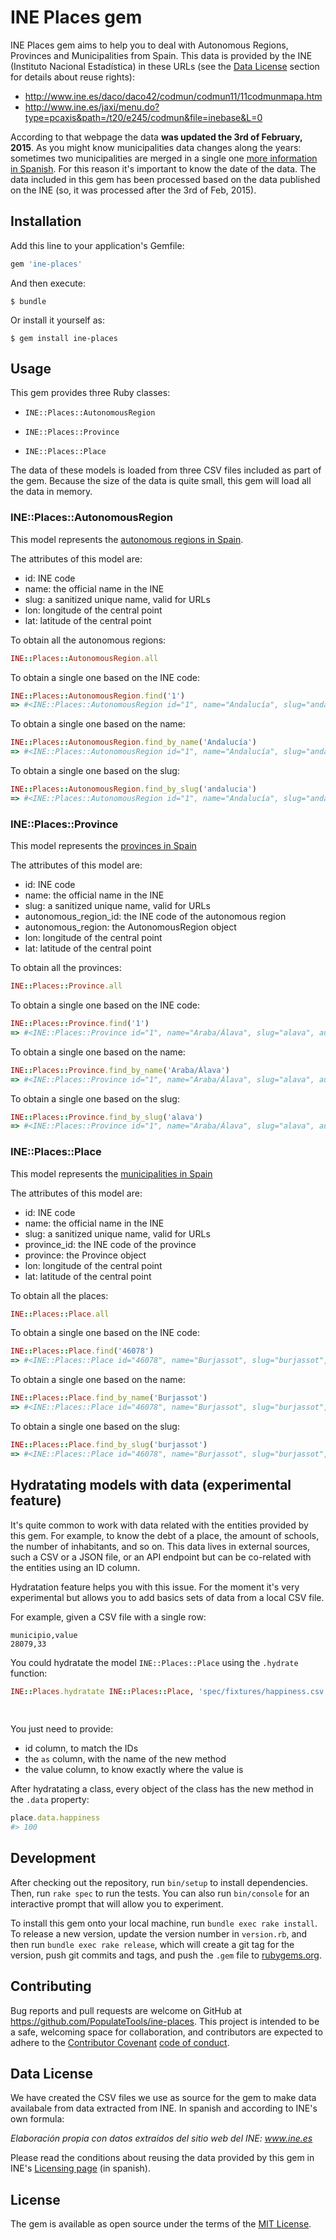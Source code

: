 # INE Places gem

INE Places gem aims to help you to deal with Autonomous Regions, Provinces and Municipalities from
Spain. This data is provided by the INE (Instituto Nacional Estadística) in these URLs (see the [Data License](https://github.com/PopulateTools/ine-places/#data_license) section for details about reuse rights):

- http://www.ine.es/daco/daco42/codmun/codmun11/11codmunmapa.htm
- http://www.ine.es/jaxi/menu.do?type=pcaxis&path=/t20/e245/codmun&file=inebase&L=0

According to that webpage the data **was updated the 3rd of February, 2015**. As you might know municipalities
data changes along the years: sometimes two municipalities are merged in a single one [more
information in Spanish](http://www.ine.es/daco/daco42/codmun/codmunmod.htm). For this
reason it's important to know the date of the data. The data included in this gem has been processed
based on the data published on the INE (so, it was processed after the 3rd of Feb, 2015).

## Installation

Add this line to your application's Gemfile:

```ruby
gem 'ine-places'
```

And then execute:

    $ bundle

Or install it yourself as:

    $ gem install ine-places

## Usage

This gem provides three Ruby classes:

- `INE::Places::AutonomousRegion`

- `INE::Places::Province`

- `INE::Places::Place`

The data of these models is loaded from three CSV files included as part of the gem. Because the
size of the data is quite small, this gem will load all the data in memory.

### INE::Places::AutonomousRegion

This model represents the [autonomous regions in Spain](https://en.wikipedia.org/wiki/Autonomous_communities_of_Spain).

The attributes of this model are:

- id: INE code
- name: the official name in the INE
- slug: a sanitized unique name, valid for URLs
- lon: longitude of the central point
- lat: latitude of the central point

To obtain all the autonomous regions:

```ruby
INE::Places::AutonomousRegion.all
```

To obtain a single one based on the INE code:

```ruby
INE::Places::AutonomousRegion.find('1')
=> #<INE::Places::AutonomousRegion id="1", name="Andalucía", slug="andalucia", lon="-4.7277528", lat="37.5442706">
```

To obtain a single one based on the name:

```ruby
INE::Places::AutonomousRegion.find_by_name('Andalucía')
=> #<INE::Places::AutonomousRegion id="1", name="Andalucía", slug="andalucia", lon="-4.7277528", lat="37.5442706">
```

To obtain a single one based on the slug:

```ruby
INE::Places::AutonomousRegion.find_by_slug('andalucia')
=> #<INE::Places::AutonomousRegion id="1", name="Andalucía", slug="andalucia", lon="-4.7277528", lat="37.5442706">
```

### INE::Places::Province

This model represents the [provinces in Spain](https://en.wikipedia.org/wiki/Provinces_of_Spain)

The attributes of this model are:

- id: INE code
- name: the official name in the INE
- slug: a sanitized unique name, valid for URLs
- autonomous_region_id: the INE code of the autonomous region
- autonomous_region: the AutonomousRegion object
- lon: longitude of the central point
- lat: latitude of the central point

To obtain all the provinces:

```ruby
INE::Places::Province.all
```

To obtain a single one based on the INE code:

```ruby
INE::Places::Province.find('1')
=> #<INE::Places::Province id="1", name="Araba/Álava", slug="alava", autonomous_region_id="16", lon="-2.6983868", lat="42.9099989", autonomous_region=#<INE::Places::AutonomousRegion id="16", name="País Vasco", slug="pais-vasco", lon="-2.6189273", lat="42.9896248">>
```

To obtain a single one based on the name:

```ruby
INE::Places::Province.find_by_name('Araba/Álava')
=> #<INE::Places::Province id="1", name="Araba/Álava", slug="alava", autonomous_region_id="16", lon="-2.6983868", lat="42.9099989", autonomous_region=#<INE::Places::AutonomousRegion id="16", name="País Vasco", slug="pais-vasco", lon="-2.6189273", lat="42.9896248">>
```

To obtain a single one based on the slug:

```ruby
INE::Places::Province.find_by_slug('alava')
=> #<INE::Places::Province id="1", name="Araba/Álava", slug="alava", autonomous_region_id="16", lon="-2.6983868", lat="42.9099989", autonomous_region=#<INE::Places::AutonomousRegion id="16", name="País Vasco", slug="pais-vasco", lon="-2.6189273", lat="42.9896248">>
```

### INE::Places::Place

This model represents the [municipalities in Spain](https://en.wikipedia.org/wiki/List_of_municipalities_of_Spain)

The attributes of this model are:

- id: INE code
- name: the official name in the INE
- slug: a sanitized unique name, valid for URLs
- province_id: the INE code of the province
- province: the Province object
- lon: longitude of the central point
- lat: latitude of the central point

To obtain all the places:

```ruby
INE::Places::Place.all
```

To obtain a single one based on the INE code:

```ruby
INE::Places::Place.find('46078')
=> #<INE::Places::Place id="46078", name="Burjassot", slug="burjassot", province_id="46", lon="-0.4135963", lat="39.5096699", province=#<INE::Places::Province id="46", name="Valencia/València", slug="valencia", autonomous_region_id="10", lon="-0.3762881", lat="39.4699075", autonomous_region=#<INE::Places::AutonomousRegion id="10", name="Comunidad Valenciana", slug="comunidad-valenciana", lon="-0.7532808999999999", lat="39.4840108">>>
```

To obtain a single one based on the name:

```ruby
INE::Places::Place.find_by_name('Burjassot')
=> #<INE::Places::Place id="46078", name="Burjassot", slug="burjassot", province_id="46", lon="-0.4135963", lat="39.5096699", province=#<INE::Places::Province id="46", name="Valencia/València", slug="valencia", autonomous_region_id="10", lon="-0.3762881", lat="39.4699075", autonomous_region=#<INE::Places::AutonomousRegion id="10", name="Comunidad Valenciana", slug="comunidad-valenciana", lon="-0.7532808999999999", lat="39.4840108">>>
```

To obtain a single one based on the slug:

```ruby
INE::Places::Place.find_by_slug('burjassot')
=> #<INE::Places::Place id="46078", name="Burjassot", slug="burjassot", province_id="46", lon="-0.4135963", lat="39.5096699", province=#<INE::Places::Province id="46", name="Valencia/València", slug="valencia", autonomous_region_id="10", lon="-0.3762881", lat="39.4699075", autonomous_region=#<INE::Places::AutonomousRegion id="10", name="Comunidad Valenciana", slug="comunidad-valenciana", lon="-0.7532808999999999", lat="39.4840108">>>
```

## Hydratating models with data (experimental feature)

It's quite common to work with data related with the entities provided by this gem. For example, to know the debt of a place, the amount of schools, the number of inhabitants, and so on. This data lives in external sources, such a CSV or a JSON file, or an API endpoint but can be co-related with the entities using an ID column.

Hydratation feature helps you with this issue. For the moment it's very experimental but allows you to add basics sets of data from a local CSV file.

For example, given a CSV file with a single row:

```csv
municipio,value
28079,33
```

You could hydratate the model `INE::Places::Place` using the `.hydrate` function:

```ruby
INE::Places.hydratate INE::Places::Place, 'spec/fixtures/happiness.csv', id_column: 'municipio',
                                                                         as: :happiness,
                                                                         value_column: 'value'
```

You just need to provide:

- id column, to match the IDs
- the `as` column, with the name of the new method
- the value column, to know exactly where the value is

After hydratating a class, every object of the class has the new method in the `.data` property:

```ruby
place.data.happiness
#> 100
```

## Development

After checking out the repository, run `bin/setup` to install dependencies. Then, run `rake spec` to run the tests. You can also run `bin/console` for an interactive prompt that will allow you to experiment.

To install this gem onto your local machine, run `bundle exec rake install`. To release a new version, update the version number in `version.rb`, and then run `bundle exec rake release`, which will create a git tag for the version, push git commits and tags, and push the `.gem` file to [rubygems.org](https://rubygems.org).

## Contributing

Bug reports and pull requests are welcome on GitHub at https://github.com/PopulateTools/ine-places. This project is intended to be a safe, welcoming space for collaboration, and contributors are expected to adhere to the [Contributor Covenant](http://contributor-covenant.org) [code of conduct](CODE_OF_CONDUCT.md).

## Data License

We have created the CSV files we use as source for the gem to make data availabale from data extracted from INE. In spanish and according to INE's own formula: 

_Elaboración propia con datos extraídos del sitio web del INE: www.ine.es_

Please read the conditions about reusing the data provided by this gem in INE's [Licensing page](http://www.ine.es/ss/Satellite?L=0&c=Page&cid=1254735849170&p=1254735849170&pagename=Ayuda%2FINELayout#) (in spanish).

## License

The gem is available as open source under the terms of the [MIT License](http://opensource.org/licenses/MIT).